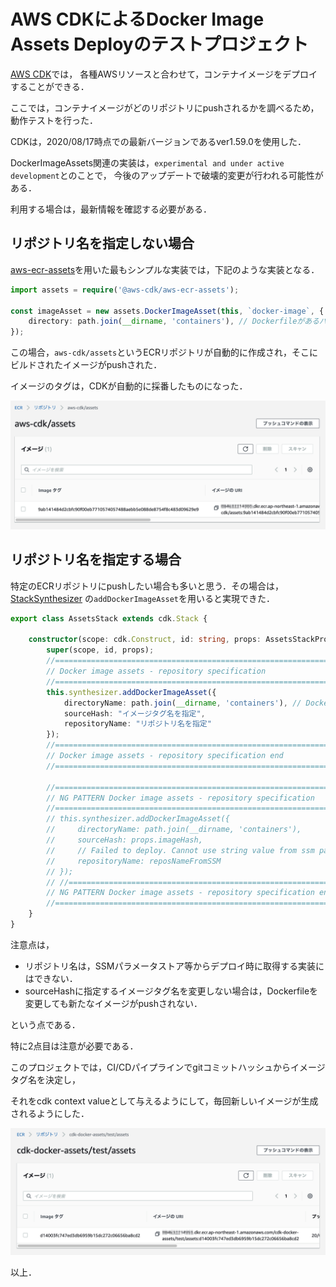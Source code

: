 # AWS CDKによるDocker Image Assets Deployのテストプロジェクト

[AWS CDK](https://docs.aws.amazon.com/cdk/api/latest/docs/aws-construct-library.html)では，
各種AWSリソースと合わせて，コンテナイメージをデプロイすることができる．

ここでは，コンテナイメージがどのリポジトリにpushされるかを調べるため，動作テストを行った．

CDKは，2020/08/17時点での最新バージョンであるver1.59.0を使用した．

DockerImageAssets関連の実装は，`experimental and under active development`とのことで，
今後のアップデートで破壊的変更が行われる可能性がある．

利用する場合は，最新情報を確認する必要がある．

## リポジトリ名を指定しない場合

[aws-ecr-assets](https://docs.aws.amazon.com/cdk/api/latest/docs/@aws-cdk_aws-ecr-assets.DockerImageAsset.html)を用いた最もシンプルな実装では，下記のような実装となる．

```ts
import assets = require('@aws-cdk/aws-ecr-assets');

const imageAsset = new assets.DockerImageAsset(this, `docker-image`, {
    directory: path.join(__dirname, 'containers'), // Dockerfileがあるパスを指定する．
});
```

この場合，`aws-cdk/assets`というECRリポジトリが自動的に作成され，そこにビルドされたイメージがpushされた．

イメージのタグは，CDKが自動的に採番したものになった．

![リポジトリ名を指定しない場合のDocker Image](doc/ecr-repos-wo-specify.jpg)

## リポジトリ名を指定する場合

特定のECRリポジトリにpushしたい場合も多いと思う．その場合は，[StackSynthesizer](https://docs.aws.amazon.com/cdk/api/latest/typescript/api/core/defaultstacksynthesizer.html#core_DefaultStackSynthesizer_addDockerImageAsset)
の`addDockerImageAsset`を用いると実現できた．

```ts
export class AssetsStack extends cdk.Stack {

    constructor(scope: cdk.Construct, id: string, props: AssetsStackProps) {
        super(scope, id, props);
        //======================================================================
        // Docker image assets - repository specification
        //======================================================================
        this.synthesizer.addDockerImageAsset({
            directoryName: path.join(__dirname, 'containers'), // Dockerfileがあるディレクトリを指定
            sourceHash: "イメージタグ名を指定",
            repositoryName: "リポジトリ名を指定"
        });
        //======================================================================
        // Docker image assets - repository specification end
        //======================================================================

        //======================================================================
        // NG PATTERN Docker image assets - repository specification
        //======================================================================
        // this.synthesizer.addDockerImageAsset({
        //     directoryName: path.join(__dirname, 'containers'),
        //     sourceHash: props.imageHash,
        //     // Failed to deploy. Cannot use string value from ssm parameter store.
        //     repositoryName: reposNameFromSSM
        // });
        // //======================================================================
        // NG PATTERN Docker image assets - repository specification end
        //======================================================================    
    }
}
```

注意点は，

- リポジトリ名は，SSMパラメータストア等からデプロイ時に取得する実装にはできない．
- sourceHashに指定するイメージタグ名を変更しない場合は，Dockerfileを変更しても新たなイメージがpushされない．

という点である．

特に2点目は注意が必要である．

このプロジェクトでは，CI/CDパイプラインでgitコミットハッシュからイメージタグ名を決定し，

それをcdk context valueとして与えるようにして，毎回新しいイメージが生成されるようにした．

![リポジトリ名を指定した場合のDocker Image](doc/ecr-repos.jpg)

以上．
